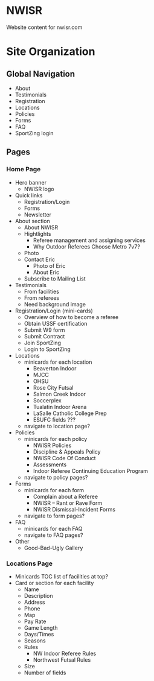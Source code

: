 # NWISR

Website content for nwisr.com



# Site Organization

## Global Navigation

* About
* Testimonials
* Registration
* Locations
* Policies
* Forms
* FAQ
* SportZing login

## Pages

### Home Page

* Hero banner
  * NWISR logo
* Quick links
  * Registration/Login
  * Forms
  * Newsletter
* About section
  * About NWISR
  * Hightlights
    * Referee management and assigning services
    * Why Outdoor Referees Choose Metro 7v7?
  * Photo
  * Contact Eric
    * Photo of Eric
    * About Eric
  * Subscribe to Mailing List
* Testimonials
  * From facilities
  * From referees
  * Need background image
* Registration/Login (mini-cards)
  * Overview of how to become a referee
  * Obtain USSF certification
  * Submit W9 form
  * Submit Contract
  * Join SportZing
  * Login to SportZing
* Locations
  * minicards for each location
    * Beaverton Indoor
    * MJCC
    * OHSU
    * Rose City Futsal
    * Salmon Creek Indoor
    * Soccerplex
    * Tualatin Indoor Arena
    * LaSalle Catholic College Prep
    * ESUFC fields ???
  * navigate to location page?
* Policies
  * minicards for each policy
    * NWISR Policies
    * Discipline & Appeals Policy
    * NWISR Code Of Conduct
    * Assessments
    * Indoor Referee Continuing Education Program
  * navigate to policy pages?
* Forms
  * minicards for each form
    * Complain about a Referee
    * NWISR – Rant or Rave Form
    * NWISR Dismissal-Incident Forms
  * navigate to form pages?
* FAQ
  * minicards for each FAQ
  * navigate to FAQ pages?
* Other
  * Good-Bad-Ugly Gallery

### Locations Page

* Minicards TOC list of facilities at top?
* Card or section for each facility
  * Name
  * Description
  * Address
  * Phone
  * Map
  * Pay Rate
  * Game Length
  * Days/Times
  * Seasons
  * Rules
    * NW Indoor Referee Rules
    * Northwest Futsal Rules
  * Size
  * Number of fields


